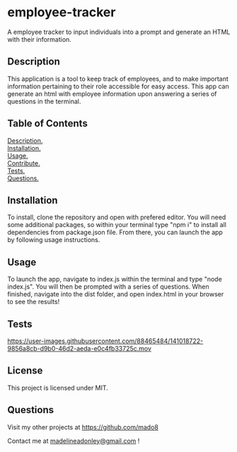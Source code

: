 # employee-tracker
A employee tracker to input individuals into a prompt and generate an HTML with their information.
    
## Description
This application is a tool to keep track of employees, and to make important information pertaining to their role accessible for easy access. This app can generate an html with employee information upon answering a series of questions in the terminal. 

## Table of Contents

[ Description. ](#Description)</br>
[ Installation. ](#Installation)</br>
[ Usage. ](#Usage)</br>
[ Contribute. ](#Contribute)</br>
[ Tests. ](#Tests)</br>
[ Questions. ](#Questions)</br>


## Installation
To install, clone the repository and open with prefered editor. You will need some additional packages, so within your terminal type "npm i" to install all dependencies from package.json file. From there, you can launch the app by following usage instructions. 


## Usage
To launch the app, navigate to index.js within the terminal and type "node index.js". You will then be prompted with a series of questions. When finished, navigate into the dist folder, and open index.html in your browser to see the results!


## Tests 
https://user-images.githubusercontent.com/88465484/141018722-9856a8cb-d9b0-46d2-aeda-e0c4fb33725c.mov

## License 
This project is licensed under MIT.  

## Questions

Visit my other projects at https://github.com/mado8

Contact me at madelineadonley@gmail.com !

